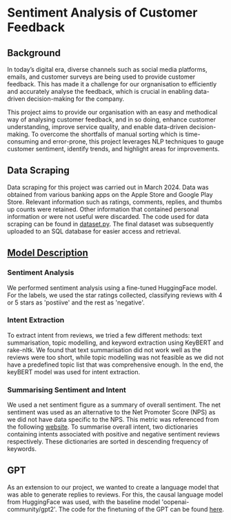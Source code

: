 # Sentiment Analysis of Customer Feedback

## Background
In today’s digital era, diverse channels such as social media platforms, emails, and customer surveys are being used to provide customer feedback. This has made it a challenge for our orgnanisation to efficiently and accurately analyse the feedback, which is crucial in enabling data-driven decision-making for the company.

This project aims to provide our organisation with an easy and methodical way of analysing customer feedback, and in so doing, enhance customer understanding, improve service quality, and enable data-driven decision-making. To overcome the shortfalls of manual sorting which is time-consuming and error-prone, this project leverages NLP techniques to gauge customer sentiment, identify trends, and highlight areas for improvements.

## Data Scraping
Data scraping for this project was carried out in March 2024. Data was obtained from various banking apps on the Apple Store and Google Play Store. Relevant information such as ratings, comments, replies, and thumbs up counts were retained. Other information that contained personal information or were not useful were discarded. The code used for data scraping can be found in [dataset.py](dataset.py). The final dataset was subsequently uploaded to an SQL database for easier access and retrieval.

## [Model Description](modeltrainingandtests.py)
### Sentiment Analysis
We performed sentiment analysis using a fine-tuned HuggingFace model. For the labels, we used the star ratings collected, classifying reviews with 4 or 5 stars as 'postiive' and the rest as 'negative'.

### Intent Extraction
To extract intent from reviews, we tried a few different methods: text summarisation, topic modelling, and keyword extraction using KeyBERT and rake-nltk. We found that text summarisation did not work well as the reviews were too short, while topic modelling was not feasible as we did not have a predefined topic list that was comprehensive enough. In the end, the keyBERT model was used for intent extraction.

### Summarising Sentiment and Intent
We used a net sentiment figure as a summary of overall sentiment. The net sentiment was used as an alternative to the Net Promoter Score (NPS) as we did not have data specific to the NPS. This metric was referenced from the following [website](https://chattermill.com/blog/nps-calculator#:~:text=Calculating%20your%20net%20promoter%20score,number%20between%20%2D100%20and%20100.).
To summarise overall intent, two dictionaries containing intents associated with positive and negative sentiment reviews respectively. These dictionaries are sorted in descending frequency of keywords.

## GPT
As an extension to our project, we wanted to create a language model that was able to generate replies to reviews. For this, the causal language model from HuggingFace was used, with the baseline model 'oopenai-community/gpt2'. The code for the finetuning of the GPT can be found [here](gpt_finetune_causallm.ipynb).
